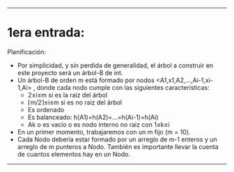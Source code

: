 ***
# 1era entrada:

Planificación:

- Por simplicidad, y sin perdida de generalidad, el árbol a construir en este proyecto será un árbol-B de int. 
- Un árbol-B de orden m está formado por nodos <A1,x1,A2,...,Ai-1,xi-1,Ai> , donde cada nodo cumple con las siguientes características:
    - 2≤i≤m si es la raiz del árbol
    - ⌈m/2⌉≤i≤m si es no raiz del árbol
    - Es ordenado
    - Es balanceado: h(A1)=h(A2)=...=h(Ai-1)=h(Ai)
    - Ak o es vacío o es nodo interno no raiz con 1≤k≤i
- En un primer momento, trabajaremos con un m fijo (m = 10).
- Cada Nodo debería estar formado por un arreglo de m-1 enteros y un arreglo de m punteros a Nodo. También es importante llevar la cuenta de cuantos elementos hay en un Nodo.
***
